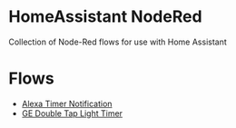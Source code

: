 # HomeAssistant NodeRed
Collection of Node-Red flows for use with Home Assistant

# Flows
* [Alexa Timer Notification](/Alexa_Timer_Notification)
* [GE Double Tap Light Timer](/GE_DoubleTapSwitchTimer) 